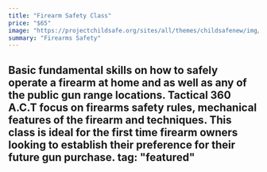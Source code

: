 ```yaml
---
title: "Firearm Safety Class"
price: "$65"
image: "https://projectchildsafe.org/sites/all/themes/childsafenew/img/ors-logo.png"
summary: "Firearms Safety"
---
```

Basic fundamental skills on how to safely operate a firearm at home and as well as any of the public gun range locations.  Tactical 360 A.C.T focus on firearms safety rules, mechanical features of the firearm and techniques.  This class is ideal for the first time firearm owners looking to establish their preference for their future gun purchase.
tag: "featured"
---


<!--stackedit_data:
eyJoaXN0b3J5IjpbODI0NzMzNDYxLDEyNzYxMjc3MTksMTI3Nj
EyNzcxOSw1MzIzMzQ5NTEsMTg4Nzc4ODQ3NCwxMDgyNDI4NjUx
LC0zOTI1OTkxODMsMTcwOTIzNTkzNl19
-->